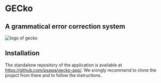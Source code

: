 # GECko
## A grammatical error correction system
![logo of gecko](https://github.com/psawa/gecko-app/blob/master/static/img/GECko_logo_small.png)

## Installation 
The standalone repository of the application is available at https://github.com/psawa/gecko-app/. We srongly recommend to clone the project from there and to follow the instructions. 
